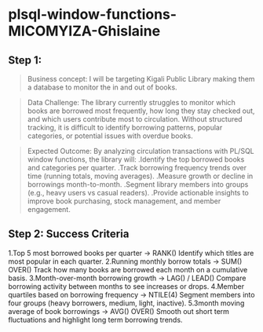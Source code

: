 # plsql-window-functions-MICOMYIZA-Ghislaine
## Step 1: 
>Business concept:
I will be targeting Kigali Public Library making them a database to monitor the in and out of books.

>Data Challenge:
The library currently struggles to monitor which books are borrowed most frequently, how long they stay checked out, and which users contribute most to circulation. Without structured tracking, it is difficult to identify borrowing patterns, popular categories, or potential issues with overdue books.

>Expected Outcome:
By analyzing circulation transactions with PL/SQL window functions, the library will:
.Identify the top borrowed books and categories per quarter.
.Track borrowing frequency trends over time (running totals, moving averages).
.Measure growth or decline in borrowings month-to-month.
.Segment library members into groups (e.g., heavy users vs casual readers).
.Provide actionable insights to improve book purchasing, stock management, and member engagement.

## Step 2: Success Criteria

1.Top 5 most borrowed books per quarter → RANK()
Identify which titles are most popular in each quarter.
2.Running monthly borrow totals → SUM() OVER()
Track how many books are borrowed each month on a cumulative basis.
3.Month-over-month borrowing growth → LAG() / LEAD()
Compare borrowing activity between months to see increases or drops.
4.Member quartiles based on borrowing frequency → NTILE(4)
Segment members into four groups (heavy borrowers, medium, light, inactive).
5.3month moving average of book borrowings → AVG() OVER()
Smooth out short term fluctuations and highlight long term borrowing trends.
